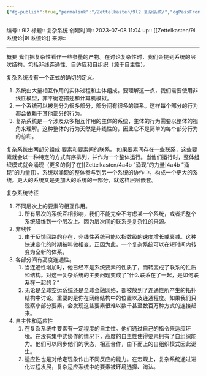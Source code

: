 ```yaml
---
{"dg-publish":true,"permalink":"/Zettelkasten/9l2 复杂系统/","dgPassFrontmatter":true}
---
```


编号:: 9l2
标题:: 复杂系统
创建时间:: 2023-07-08 11:04
up:: [[Zettelkasten/9l 系统论\|9l 系统论]]
来源:: 

---
概要
我们把复杂性看作一些参量的产物。在讨论复杂性时，我们会提到系统的层次结构，包括非线连通性、自适应和自组织（源于自主性）。

复杂系统没有一个正式的确切的定义。
1. 系统由大量相互作用的实体过程和主体组成。要理解这一点，我们需要使用非线性模型，非平衡态描述和计算机模拟。
2. 一个系统可以被划分为很多部分，部分间有很多的联系。这样每个部分的行为都会依赖于其他部分的行为。
3. 复杂系统是一个涉及众多相互作用的主体的系统，主体的行为需要以整体的视角来理解。这种整体的行为天然是非线性的，因此它不是简单的每个部分行为的总和。

复杂系统由两部分组成
要素和要素间的联系。
如果要素间存在一些联系，这些要素就会以一种特定的方式有序排列，并作为一个整体运行。当他们运行时，整体组织模式就会涌现（更多的例子在[[Zettelkasten/4a4b ”涌现“的力量\|4a4b ”涌现“的力量]]）。系统以涌现的整体参与到另一个系统的协作中，构成一个更大的系统。更大的系统又是更加大的系统的一部分，就这样层层嵌套。

复杂系统特征
1. 不同层次上的要素的相互作用。
	1. 所有层次的系统互相影响，我们不能完全不考虑某一个系统，或者把整个系统降维到一个层次上。因为层次间的联系是复杂性的来源。
2. 非线性
	1. 由于反馈回路的存在，非线性系统可能以指数级的速度增长或衰减。这种快速变化的时期被叫做相变。正因为此，一个复杂系统可以在短时间内转变为全新的体系。
3. 各部分间有高度连通性。
	1. 当连通性增加时，他已经不是系统要素的性质了，而转变成了联系的性质和结构。对这一复杂系统的主要问题变成了”什么联系在了一起，是如何联系在一起的？“
	2. 无论是全球空运系统还是全球金融网络，都被放到了连通性所产生的拓扑结构中讨论。重要的是你在网络结构中的位置以及连通程度。如果我们只观察小部分要素，会发现这些要素很难以数千甚至数百万种方式的连接起来。
4. 自主性和适应性
	1. 在复杂系统中要素有一定程度的自主性。他们通过自己的指令来适应环境。在没有集中式协作的情况下，高度的自主性使得要素拥有了自组织能力。他们可以同步他们的状态，相互合作，由下而上的自组织模式因此诞生。
	2. 适应性也是对给定现象作出不同反应的能力。在宏观上，复杂系统通过进化过程发展，复杂适应系统中的要素被环境选择、淘汰。